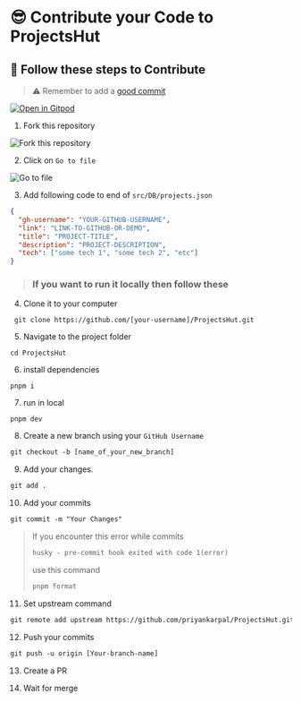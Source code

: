 # 😎 Contribute your Code to ProjectsHut

## 🧐 Follow these steps to Contribute

> ⚠️ Remember to add a [good commit](https://twitter.com/Priyankarpal/status/1638403157863673859)

[![Open in Gitpod](https://gitpod.io/button/open-in-gitpod.svg)](https://gitpod.io/#https://github.com/priyankarpal/ProjectsHut)

1. Fork this repository

![ Fork this repository](https://user-images.githubusercontent.com/88102392/226444075-7d7d28b5-8d88-459a-bb82-38a3f64aaf28.png)

2. Click on `Go to file`

![Go to file](https://user-images.githubusercontent.com/88102392/226444608-12a2abb9-436c-4843-8893-49029cb4c033.png)

3. Add following code to end of `src/DB/projects.json`

```json
{
  "gh-username": "YOUR-GITHUB-USERNAME",
  "link": "LINK-TO-GITHUB-OR-DEMO",
  "title": "PROJECT-TITLE",
  "description": "PROJECT-DESCRIPTION",
  "tech": ["some tech 1", "some tech 2", "etc"]
}
```

> ### If you want to run it locally then follow these

4.  Clone it to your computer

```
 git clone https://github.com/[your-username]/ProjectsHut.git
```

5.  Navigate to the project folder

```
cd ProjectsHut
```

6.  install dependencies

```
pnpm i
```

7.  run in local

```
pnpm dev
```

8.  Create a new branch using your `GitHub Username`

```diff
git checkout -b [name_of_your_new_branch]
```

9. Add your changes.

```diff
git add .
```

10. Add your commits

```diff
git commit -m "Your Changes"
```

> If you encounter this error while commits
>
> ```diff
> husky - pre-commit hook exited with code 1(error)
> ```
>
> use this command
>
> ```diff
> pnpm format
> ```

11. Set upstream command

```diff
git remote add upstream https://github.com/priyankarpal/ProjectsHut.git
```

12. Push your commits

```diff
git push -u origin [Your-branch-name]
```

13. Create a PR

14. Wait for merge
